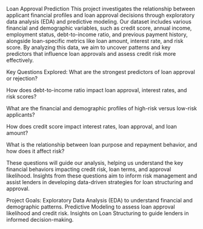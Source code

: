 Loan Approval Prediction
This project investigates the relationship between applicant financial profiles and loan approval decisions through exploratory data analysis (EDA) and predictive modeling. Our dataset includes various financial and demographic variables, such as credit score, annual income, employment status, debt-to-income ratio, and previous payment history, alongside loan-specific metrics like loan amount, interest rate, and risk score. By analyzing this data, we aim to uncover patterns and key predictors that influence loan approvals and assess credit risk more effectively.

Key Questions Explored:
What are the strongest predictors of loan approval or rejection?

How does debt-to-income ratio impact loan approval, interest rates, and risk scores?

What are the financial and demographic profiles of high-risk versus low-risk applicants?

How does credit score impact interest rates, loan approval, and loan amount?

What is the relationship between loan purpose and repayment behavior, and how does it affect risk?

These questions will guide our analysis, helping us understand the key financial behaviors impacting credit risk, loan terms, and approval likelihood. Insights from these questions aim to inform risk management and assist lenders in developing data-driven strategies for loan structuring and approval.

Project Goals:
Exploratory Data Analysis (EDA) to understand financial and demographic patterns.
Predictive Modeling to assess loan approval likelihood and credit risk.
Insights on Loan Structuring to guide lenders in informed decision-making.
 
